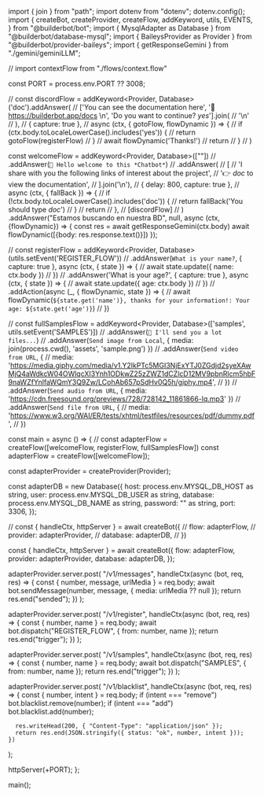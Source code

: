 import { join } from "path";
import dotenv from "dotenv";
dotenv.config();
import {
  createBot,
  createProvider,
  createFlow,
  addKeyword,
  utils,
  EVENTS,
} from "@builderbot/bot";
import { MysqlAdapter as Database } from "@builderbot/database-mysql";
import { BaileysProvider as Provider } from "@builderbot/provider-baileys";
import { getResponseGemini } from "./gemini/geminiLLM";

// import contextFlow from "./flows/context.flow"

const PORT = process.env.PORT ?? 3008;

// const discordFlow = addKeyword<Provider, Database>('doc').addAnswer(
//     ['You can see the documentation here', '📄 https://builderbot.app/docs \n', 'Do you want to continue? *yes*'].join(
//         '\n'
//     ),
//     { capture: true },
//     async (ctx, { gotoFlow, flowDynamic }) => {
//         if (ctx.body.toLocaleLowerCase().includes('yes')) {
//             return gotoFlow(registerFlow)
//         }
//         await flowDynamic('Thanks!')
//         return
//     }
// )

const welcomeFlow = addKeyword<Provider, Database>([""])
//   .addAnswer(`🙌 Hello welcome to this *Chatbot*`)
  // .addAnswer(
  //     [
  //         'I share with you the following links of interest about the project',
  //         '👉 *doc* to view the documentation',
  //     ].join('\n'),
  //     { delay: 800, capture: true },
  //     async (ctx, { fallBack }) => {
  //         if (!ctx.body.toLocaleLowerCase().includes('doc')) {
  //             return fallBack('You should type *doc*')
  //         }
  //         return
  //     },
  // [discordFlow]
  // )
  .addAnswer("Estamos buscando en nuestra BD", null, async (ctx, {flowDynamic}) => {
    const res = await getResponseGemini(ctx.body)
    await flowDynamic([{body: res.response.text()}])
  });

// const registerFlow = addKeyword<Provider, Database>(utils.setEvent('REGISTER_FLOW'))
//     .addAnswer(`What is your name?`, { capture: true }, async (ctx, { state }) => {
//         await state.update({ name: ctx.body })
//     })
//     .addAnswer('What is your age?', { capture: true }, async (ctx, { state }) => {
//         await state.update({ age: ctx.body })
//     })
//     .addAction(async (_, { flowDynamic, state }) => {
//         await flowDynamic(`${state.get('name')}, thanks for your information!: Your age: ${state.get('age')}`)
//     })

// const fullSamplesFlow = addKeyword<Provider, Database>(['samples', utils.setEvent('SAMPLES')])
//     .addAnswer(`💪 I'll send you a lot files...`)
// .addAnswer(`Send image from Local`, { media: join(process.cwd(), 'assets', 'sample.png') })
//     .addAnswer(`Send video from URL`, {
//         media: 'https://media.giphy.com/media/v1.Y2lkPTc5MGI3NjExYTJ0ZGdjd2syeXAwMjQ4aWdkcW04OWlqcXI3Ynh1ODkwZ25zZWZ1dCZlcD12MV9pbnRlcm5hbF9naWZfYnlfaWQmY3Q9Zw/LCohAb657pSdHv0Q5h/giphy.mp4',
//     })
//     .addAnswer(`Send audio from URL`, { media: 'https://cdn.freesound.org/previews/728/728142_11861866-lq.mp3' })
//     .addAnswer(`Send file from URL`, {
//         media: 'https://www.w3.org/WAI/ER/tests/xhtml/testfiles/resources/pdf/dummy.pdf',
//     })

const main = async () => {
  // const adapterFlow = createFlow([welcomeFlow, registerFlow, fullSamplesFlow])
  const adapterFlow = createFlow([welcomeFlow]);

  const adapterProvider = createProvider(Provider);

  const adapterDB = new Database({
    host: process.env.MYSQL_DB_HOST as string,
    user: process.env.MYSQL_DB_USER as string,
    database: process.env.MYSQL_DB_NAME as string,
    password: "" as string,
    port: 3306,
  });

  // const { handleCtx, httpServer } = await createBot({
  //     flow: adapterFlow,
  //     provider: adapterProvider,
  //     database: adapterDB,
  // })

  const { handleCtx, httpServer } = await createBot({
    flow: adapterFlow,
    provider: adapterProvider,
    database: adapterDB,
  });

  adapterProvider.server.post(
    "/v1/messages",
    handleCtx(async (bot, req, res) => {
      const { number, message, urlMedia } = req.body;
      await bot.sendMessage(number, message, { media: urlMedia ?? null });
      return res.end("sended");
    })
  );

  adapterProvider.server.post(
    "/v1/register",
    handleCtx(async (bot, req, res) => {
      const { number, name } = req.body;
      await bot.dispatch("REGISTER_FLOW", { from: number, name });
      return res.end("trigger");
    })
  );

  adapterProvider.server.post(
    "/v1/samples",
    handleCtx(async (bot, req, res) => {
      const { number, name } = req.body;
      await bot.dispatch("SAMPLES", { from: number, name });
      return res.end("trigger");
    })
  );

  adapterProvider.server.post(
    "/v1/blacklist",
    handleCtx(async (bot, req, res) => {
      const { number, intent } = req.body;
      if (intent === "remove") bot.blacklist.remove(number);
      if (intent === "add") bot.blacklist.add(number);

      res.writeHead(200, { "Content-Type": "application/json" });
      return res.end(JSON.stringify({ status: "ok", number, intent }));
    })
  );

  httpServer(+PORT);
};

main();
